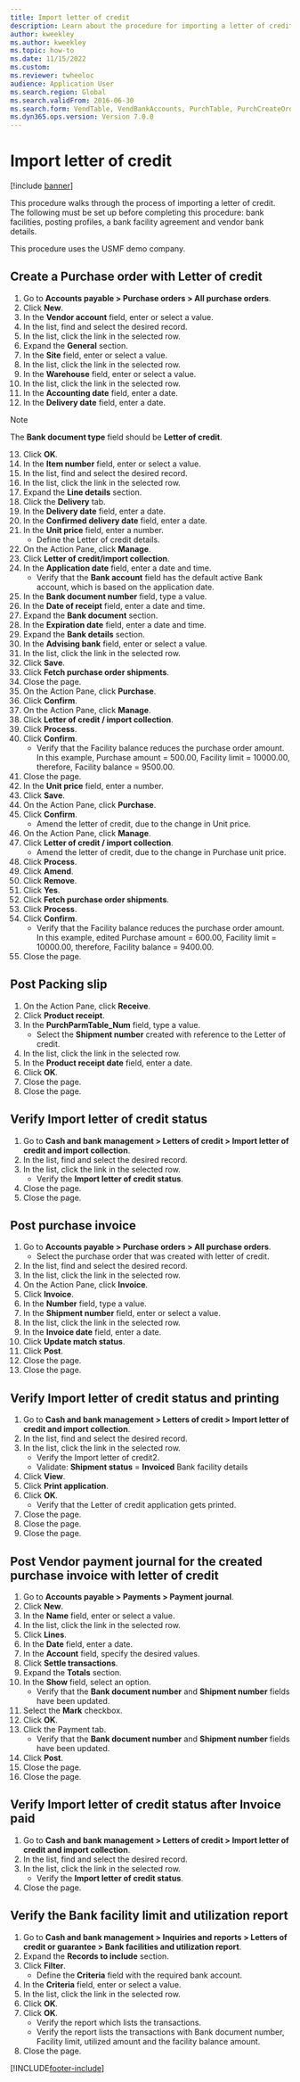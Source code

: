 ```yaml
--- 
title: Import letter of credit
description: Learn about the procedure for importing a letter of credit, including a step-by-step process for creating a purchase order with a letter of credit. 
author: kweekley
ms.author: kweekley
ms.topic: how-to
ms.date: 11/15/2022
ms.custom:
ms.reviewer: twheeloc 
audience: Application User 
ms.search.region: Global
ms.search.validFrom: 2016-06-30
ms.search.form: VendTable, VendBankAccounts, PurchTable, PurchCreateOrder, InventItemIdLookupPurchase, BankLCImport,  PurchEditLines, VendEditInvoice, SrsReportViewerForm, LedgerJournalTable, LedgerJournalTransVendPaym, VendOpenTrans, SysQueryForm, BankAccountTableLookUp
ms.dyn365.ops.version: Version 7.0.0 
---
```


# Import letter of credit

[!include [banner](../../includes/banner.md)]

This procedure walks through the process of importing a letter of credit. The following must be set up before completing this procedure: bank facilities, posting profiles, a bank facility agreement and vendor bank details.

This procedure uses the USMF demo company.


## Create a Purchase order with Letter of credit
1. Go to **Accounts payable > Purchase orders > All purchase orders**.
2. Click **New**.
3. In the **Vendor account** field, enter or select a value.
4. In the list, find and select the desired record.
5. In the list, click the link in the selected row.
6. Expand the **General** section.
7. In the **Site** field, enter or select a value.
8. In the list, click the link in the selected row.
9. In the **Warehouse** field, enter or select a value.
10. In the list, click the link in the selected row.
11. In the **Accounting date** field, enter a date.
12. In the **Delivery date** field, enter a date.

>[!Note] 
>The **Bank document type** field should be **Letter of credit**.  

13. Click **OK**.
14. In the **Item number** field, enter or select a value.
15. In the list, find and select the desired record.
16. In the list, click the link in the selected row.
17. Expand the **Line details** section.
18. Click the **Delivery** tab.
19. In the **Delivery date** field, enter a date.
20. In the **Confirmed delivery date** field, enter a date.
21. In the **Unit price** field, enter a number.
    * Define the Letter of credit details.  
22. On the Action Pane, click **Manage**.
23. Click **Letter of credit/import collection**.
24. In the **Application date** field, enter a date and time.
    * Verify that the **Bank account** field has the default active Bank account, which is based on the application date.  
25. In the **Bank document number** field, type a value.
26. In the **Date of receipt** field, enter a date and time.
27. Expand the **Bank document** section.
28. In the **Expiration date** field, enter a date and time.
29. Expand the **Bank details** section.
30. In the **Advising bank** field, enter or select a value.
31. In the list, click the link in the selected row.
32. Click **Save**.
33. Click **Fetch purchase order shipments**.
34. Close the page.
35. On the Action Pane, click **Purchase**.
36. Click **Confirm**.
37. On the Action Pane, click **Manage**.
38. Click **Letter of credit / import collection**.
39. Click **Process**.
40. Click **Confirm**.
    * Verify that the Facility balance reduces the purchase order amount. In this example, Purchase amount = 500.00,  Facility limit = 10000.00,  therefore, Facility balance = 9500.00.  
41. Close the page.
42. In the **Unit price** field, enter a number.
43. Click **Save**.
44. On the Action Pane, click **Purchase**.
45. Click **Confirm**.
    * Amend the letter of credit, due to the change in Unit price.  
46. On the Action Pane, click **Manage**.
47. Click **Letter of credit / import collection**.
    * Amend the letter of credit, due to the change in Purchase unit price.  
48. Click **Process**.
49. Click **Amend**.
50. Click **Remove**.
51. Click **Yes**.
52. Click **Fetch purchase order shipments**.
53. Click **Process**.
54. Click **Confirm**.
    * Verify that the Facility balance reduces the purchase order amount. In this example, edited Purchase amount = 600.00,  Facility limit = 10000.00,  therefore, Facility balance = 9400.00.  
55. Close the page.

## Post Packing slip
1. On the Action Pane, click **Receive**.
2. Click **Product receipt**.
3. In the **PurchParmTable_Num** field, type a value.
    * Select the **Shipment number** created with reference to the Letter of credit.  
4. In the list, click the link in the selected row.
5. In the **Product receipt date** field, enter a date.
6. Click **OK**.
7. Close the page.
8. Close the page.

## Verify Import letter of credit status
1. Go to **Cash and bank management > Letters of credit > Import letter of credit and import collection**.
2. In the list, find and select the desired record.
3. In the list, click the link in the selected row.
    * Verify the **Import letter of credit status**.     
4. Close the page.
5. Close the page.

## Post purchase invoice
1. Go to **Accounts payable > Purchase orders > All purchase orders**.
    * Select the purchase order that was created with letter of credit.  
2. In the list, find and select the desired record.
3. In the list, click the link in the selected row.
4. On the Action Pane, click **Invoice**.
5. Click **Invoice**.
6. In the **Number** field, type a value.
7. In the **Shipment number** field, enter or select a value.
8. In the list, click the link in the selected row.
9. In the **Invoice date** field, enter a date.
10. Click **Update match status**.
11. Click **Post**.
12. Close the page.
13. Close the page.

## Verify Import letter of credit status and printing

1. Go to **Cash and bank management > Letters of credit > Import letter of credit and import collection**.
2. In the list, find and select the desired record.
3. In the list, click the link in the selected row.
    * Verify the Import letter of credit2.  
    * Validate:  **Shipment status** = **Invoiced**  Bank facility details  
4. Click **View**.
5. Click **Print application**.
6. Click **OK**.
    * Verify that the Letter of credit application gets printed.  
7. Close the page.
8. Close the page.
9. Close the page.

## Post Vendor payment journal for the created purchase invoice with letter of credit
1. Go to **Accounts payable > Payments > Payment journal**.
2. Click **New**.
3. In the **Name** field, enter or select a value.
4. In the list, click the link in the selected row.
5. Click **Lines**.
6. In the **Date** field, enter a date.
7. In the **Account** field, specify the desired values.
8. Click **Settle transactions**.
9. Expand the **Totals** section.
10. In the **Show** field, select an option.
    * Verify that the **Bank document number** and **Shipment number** fields have been updated.  
11. Select the **Mark** checkbox.
12. Click **OK**.
13. Click the Payment tab.
    * Verify that the **Bank document number** and **Shipment number** fields have been updated.  
14. Click **Post**.
15. Close the page.
16. Close the page.

## Verify Import letter of credit status after Invoice paid
1. Go to **Cash and bank management > Letters of credit > Import letter of credit and import collection**.
2. In the list, find and select the desired record.
3. In the list, click the link in the selected row.
    * Verify the **Import letter of credit status**.   
4. Close the page.

## Verify the Bank facility limit and utilization report
1. Go to **Cash and bank management > Inquiries and reports > Letters of credit or guarantee > Bank facilities and utilization report**.
2. Expand the **Records to include** section.
3. Click **Filter**.
    * Define the **Criteria** field with the required bank account.  
4. In the **Criteria** field, enter or select a value.
5. In the list, click the link in the selected row.
6. Click **OK**.
7. Click **OK**.
    * Verify the report which lists the transactions.  
    * Verify the report lists the transactions with Bank document number, Facility limit, utilized amount and the facility balance amount.  
8. Close the page.



[!INCLUDE[footer-include](../../../includes/footer-banner.md)]
